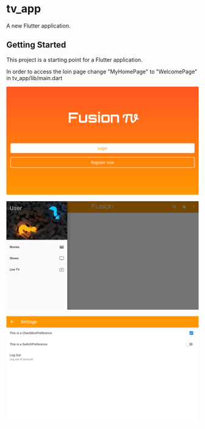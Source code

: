 # tv_app

A new Flutter application.

## Getting Started

This project is a starting point for a Flutter application.

In order to access the loin page change "MyHomePage" to "WelcomePage" in tv_app/lib/main.dart

![](images/Screenshot_1582610278.png)

![](images/Screenshot_1582613701.png)

![](images/Screenshot_1582613706.png)
